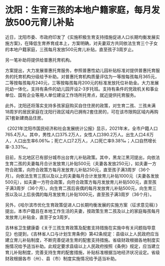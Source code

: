 # 沈阳：生育三孩的本地户籍家庭，每月发放500元育儿补贴

近日，沈阳市委、市政府印发了《实施积极生育支持措施促进人口长期均衡发展实施方案》，在降低生育养育成本上，方案明确，对夫妻双方共同依法生育三个子女的本地户籍家庭，三孩每月发放500元育儿补贴，直至孩子3周岁止。

另一笔补助将提供给普惠托育机构。

方案提出，大力发展普惠托育服务，参照普惠性幼儿园补贴标准对提供普惠托育服务的托育机构分级给予补助。对普惠托育机构质量评估为一等按每孩每月365元，二等按每孩每月240元，三等按每孩每月200元的标准发放托位补助金。大力发展托幼一体化，支持有条件的幼儿园开设2-3岁托班。支持有条件的党政机关和事业单位、国有企业等用人单位建设工作场所托育点，就近提供托育服务。

此外，沈阳还将落实支持多孩家庭购买自住住房的政策，对生育二孩、三孩未满18周岁的居民家庭在沈阳行政区域内已拥有2套住房的，可在该市限购区域内再购买1套新建商品住房。

《2021年沈阳市国民经济和社会发展统计公报》显示，2021年末，全市户籍人口765.4万人。其中，男性人口375.2万人，女性人口390.2万人。出生人口4.6万人，人口出生率6.06‰；死亡人口7.2万人，人口死亡率9.38‰；人口自然增长率-3.33‰。

目前，东北地区已有部分城市出台育儿补贴政策。其中，黑龙江黑河提出，向依法生育二孩的夫妻每月合计发放育儿补贴500元（夫妻各发放250元），如夫妻一方符合政策，向符合政策方每月发放育儿补贴250元，直至孩子满3周岁（36个月）。向依法生育三孩以及以上的夫妻每月合计发放育儿补贴1000元（夫妻各发放500元），如夫妻一方符合政策，向符合政策方每月发放育儿补贴500元，直至孩子满3周岁（36个月）。向生育二孩后丧偶的每月发放育儿补贴500元，向生育三孩以及以上后丧偶的每月发放育儿补贴1000元，直至孩子满3周岁（36个月）。

另外，《哈尔滨市优化生育政策促进人口长期均衡发展的实施方案（征求意见稿）》提出，本市户籍且在本地工作生活的夫妻，按政策生育二孩及以上的家庭每孩每月发放育儿补贴金，直至子女3周岁。

吉林省卫生健康委《关于三孩生育政策及配套支持措施在实施中有关问题指导意见》也提到，《吉林省人口与计划生育条例》第42条规定：县级以上人民政府应当建立育儿补贴制度，不断完善促进生育的配套支持措施。省级财政根据各地制度实施情况给予适当补助。此规定要求县级以上人民政府按照《条例》规定，应当建立育儿补贴制度，完善支持生育的配套措施，补贴标准根据当地经济状况设定。省级财政根据各市（州）、县（市）制度实施情况给予适当补助。

